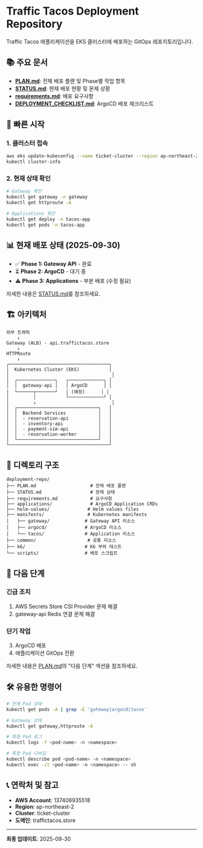 # Traffic Tacos Deployment Repository

Traffic Tacos 애플리케이션을 EKS 클러스터에 배포하는 GitOps 레포지토리입니다.

## 📚 주요 문서

- **[PLAN.md](./PLAN.md)**: 전체 배포 플랜 및 Phase별 작업 항목
- **[STATUS.md](./STATUS.md)**: 현재 배포 현황 및 문제 상황
- **[requirements.md](./requirements.md)**: 배포 요구사항
- **[DEPLOYMENT_CHECKLIST.md](./DEPLOYMENT_CHECKLIST.md)**: ArgoCD 배포 체크리스트

## 🚀 빠른 시작

### 1. 클러스터 접속
```bash
aws eks update-kubeconfig --name ticket-cluster --region ap-northeast-2 --profile tacos
kubectl cluster-info
```

### 2. 현재 상태 확인
```bash
# Gateway 확인
kubectl get gateway -n gateway
kubectl get httproute -A

# Applications 확인
kubectl get deploy -n tacos-app
kubectl get pods -n tacos-app
```

## 📊 현재 배포 상태 (2025-09-30)

- ✅ **Phase 1: Gateway API** - 완료
- ⏳ **Phase 2: ArgoCD** - 대기 중
- ⚠️ **Phase 3: Applications** - 부분 배포 (수정 필요)

자세한 내용은 [STATUS.md](./STATUS.md)를 참조하세요.

## 🏗️ 아키텍처

```
외부 트래픽
    ↓
Gateway (ALB) - api.traffictacos.store
    ↓
HTTPRoute
    ↓
┌─────────────────────────────────────┐
│  Kubernetes Cluster (EKS)           │
│                                      │
│  ┌──────────────┐   ┌─────────────┐ │
│  │  gateway-api │   │ ArgoCD      │ │
│  └──────┬───────┘   │ (예정)      │ │
│         │           └─────────────┘ │
│         ↓                            │
│  ┌──────────────────────────────┐   │
│  │  Backend Services            │   │
│  │  - reservation-api           │   │
│  │  - inventory-api             │   │
│  │  - payment-sim-api           │   │
│  │  - reservation-worker        │   │
│  └──────────────────────────────┘   │
└─────────────────────────────────────┘
```

## 📁 디렉토리 구조

```
deployment-repo/
├── PLAN.md                    # 전체 배포 플랜
├── STATUS.md                  # 현재 상태
├── requirements.md            # 요구사항
├── applications/              # ArgoCD Application CRDs
├── helm-values/              # Helm values files
├── manifests/                # Kubernetes manifests
│   ├── gateway/             # Gateway API 리소스
│   ├── argocd/              # ArgoCD 리소스
│   └── tacos/               # Application 리소스
├── common/                   # 공통 리소스
├── k6/                      # K6 부하 테스트
└── scripts/                 # 배포 스크립트
```

## 🎯 다음 단계

### 긴급 조치
1. AWS Secrets Store CSI Provider 문제 해결
2. gateway-api Redis 연결 문제 해결

### 단기 작업
3. ArgoCD 배포
4. 애플리케이션 GitOps 전환

자세한 내용은 [PLAN.md](./PLAN.md)의 "다음 단계" 섹션을 참조하세요.

## 🛠️ 유용한 명령어

```bash
# 전체 Pod 상태
kubectl get pods -A | grep -E 'gateway|argocd|tacos'

# Gateway 상태
kubectl get gateway,httproute -A

# 특정 Pod 로그
kubectl logs -f <pod-name> -n <namespace>

# 특정 Pod 디버깅
kubectl describe pod <pod-name> -n <namespace>
kubectl exec -it <pod-name> -n <namespace> -- sh
```

## 📞 연락처 및 참고

- **AWS Account**: 137406935518
- **Region**: ap-northeast-2
- **Cluster**: ticket-cluster
- **도메인**: traffictacos.store

---

**최종 업데이트**: 2025-09-30
